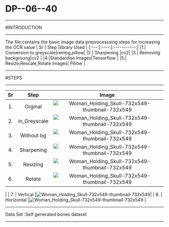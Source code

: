 # DP--06--40
***
#INTRODUCTION
***
The file contains the basic image data preprocesssing steps for increasing the OCR value 
| Sr | Step |library Used |
|:---:|:----:|:-----------:|
|1.| Conversion to greyscale|rembg,pillow|
|2.| Sharpening |cv2|
|3.| Removing backgroung|cv2 |
|4.|Standardise Images|Tensorflow |
|5.| Resize,Rescale,Rotate Images| Pillow |
***
   #STEPS
***
| Sr | Step | Image|
|:---:|:----:|:----:|
| 1. | Orginal| ![Woman_Holding_Skull-732x549-thumbnail-732x549](https://github.com/Ketanpolawar/DP--06-40/assets/115727322/60cce4cd-c2b4-49ee-9e66-679f993c109c ) |                                                                                                                             |
| 2. | in_Greyscale|![Woman_Holding_Skull-732x549-thumbnail-732x549](https://github.com/Ketanpolawar/DP--06-40/assets/115727322/7db52f1f-2482-4b49-92ef-f97821046b73) |
| 3. | Without bg|![Woman_Holding_Skull-732x549-thumbnail-732x549](https://github.com/Ketanpolawar/DP--06-40/assets/115727322/d6280ce8-f0f2-4ccb-950d-41f003631e4a)|
| 4. | Sharpening|![Woman_Holding_Skull-732x549-thumbnail-732x549](https://github.com/Ketanpolawar/DP--06--40/assets/115727322/e9fce731-b0a5-43eb-a7d2-8af60b2702b9)|
| 5. | Resizing | ![Woman_Holding_Skull-732x549-thumbnail-732x549](https://github.com/Ketanpolawar/DP--06--40/assets/115727322/91fb2bb2-69d3-469f-95fa-9f569c85bdf7)|
| 6. | Rotate | ![Woman_Holding_Skull-732x549-thumbnail-732x549](https://github.com/Ketanpolawar/DP--06--40/assets/115727322/182aae69-d36f-43dd-8c0d-50f35a41af1c)
|
| 7. | Vertical |![Woman_Holding_Skull-732x549-thumbnail-732x549](https://github.com/Ketanpolawar/DP--06--40/assets/115727322/d0ba3037-2ac3-4d11-b932-23cdd2395e7d)|
| 8. | Horizontal |![Woman_Holding_Skull-732x549-thumbnail-732x549](https://github.com/Ketanpolawar/DP--06--40/assets/115727322/08f38a25-e893-4ac5-8184-a0df3e82f8f0)
|


***
Data Set :Self generated bones dataset
***

